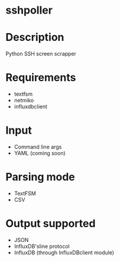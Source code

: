 # sshpoller

# Description
Python SSH screen scrapper

# Requirements
 * textfsm
 * netmiko
 * influxdbclient

# Input
 * Command line args
 * YAML (coming soon)

# Parsing mode
 * TextFSM
 * CSV
 
# Output supported
 * JSON
 * InfluxDB'sline protocol
 * InfluxDB (through InfluxDBclient module)

